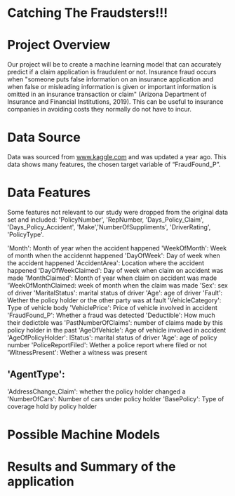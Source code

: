 # Catching The Fraudsters!!!

# Project Overview

Our project will be to create a machine learning model that can accurately predict if a claim application is fraudulent or not. Insurance fraud occurs when "someone puts false information on an insurance application and when false or misleading information is given or important information is omitted in an insurance transaction or claim" (Arizona Department of Insurance and Financial Institutions, 2019).
This can be useful to insurance companies in avoiding costs they normally do not have to incur. 

# Data Source
Data was sourced from www.kaggle.com and was updated a year ago. This data shows many features, the chosen target variable of “FraudFound_P”.

# Data Features

Some features not relevant to our study were dropped from the original data set and included: 'PolicyNumber', 'RepNumber, 'Days_Policy_Claim', 'Days_Policy_Accident', 'Make','NumberOfSuppliments', 'DriverRating', 'PolicyType'. 

'Month': Month of year when the accident happened
'WeekOfMonth': Week of month when the accidennt happened
'DayOfWeek': Day of week when the accident happened
'AccidentArea': Location where the accident happened
'DayOfWeekClaimed': Day of week when claim on accident was made
'MonthClaimed': Month of year when claim on accident was made
'WeekOfMonthClaimed: week of month when the claim was made
'Sex': sex of driver 
'MaritalStatus': marital status of driver 
'Age': age of driver 
'Fault': Wether the policy holder or the other party was at fault
'VehicleCategory': Type of vehicle body
'VehiclePrice': Price of vehicle involved in accident
'FraudFound_P': Whether a fraud was detected 
'Deductible': How much their dedictble was 
'PastNumberOfClaims': number of claims made by this policy holder in the past
'AgeOfVehicle': Age of vehicle involved in accident
'AgeOfPolicyHolder': lStatus': marital status of driver 
'Age': age of policy number 
'PoliceReportFiled': Wether a police report where filed or not
'WitnessPresent': Wether a witness was present 
## 'AgentType': 
'AddressChange_Claim': whether the policy holder changed a
'NumberOfCars': Number of cars under policy holder 
'BasePolicy': Type of coverage hold by policy holder
  

# Possible Machine Models



# Results and Summary of the application